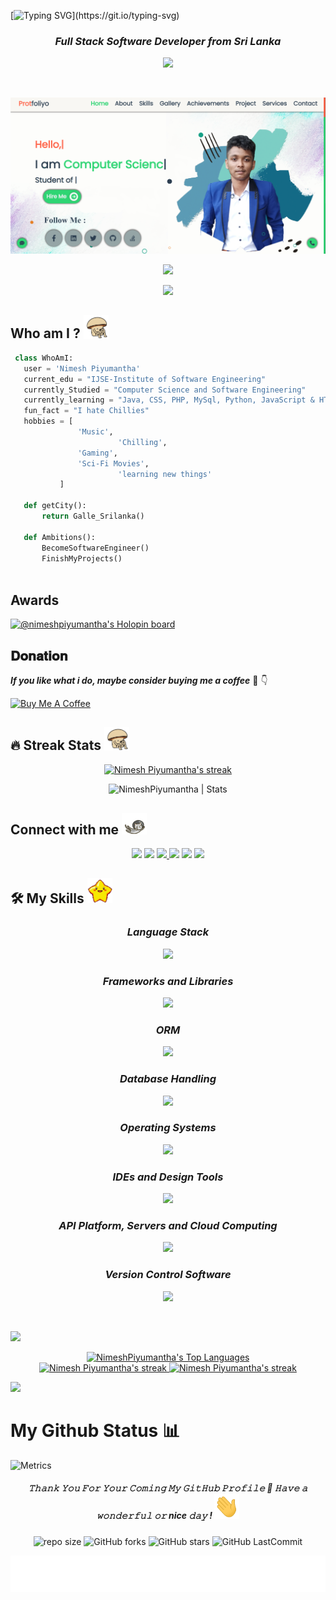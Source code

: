 [![Typing SVG](https://readme-typing-svg.herokuapp.com?size=32&vCenter=true&width=760&lines=Hi+%F0%9F%91%8B%2C+I'm+Nimesh+Piyumantha+Wijewickrama;IJSE-+%F0%9F%91%8B%2C+Institute+of+Software+Engineering;)](https://git.io/typing-svg) 

<h3 align="center"><b><i>Full Stack Software Developer from Sri Lanka</i></b></h3>
<p align="center">
<a href="https://github.com/DenverCoder1/readme-typing-svg">
<img src="https://readme-typing-svg.herokuapp.com?lines=Computer+Science+Student;Competitive+Programmer;IJSE+GDSE+Student;Java%20|%20Algorithms%20|%20OOP%20;Specialist%20on%20Codeforces;Always%20learning%20new%20things&center=true&width=500&height=50"></a>
</p></br>


[![myProfile](https://github.com/NimeshPiyumantha/My-Protfoliyo/blob/main/assets/styles/img/images/mainMockup.png)](https://nimeshpiyumantha.github.io/My-Protfoliyo)</br>


<p align="center">
  <a href="https://skillicons.dev">
      <img src="https://komarev.com/ghpvc/?username=NimeshPiyumantha&color=2ecc71" />
  </a>
</p>

<p align="center">
  <a href="https://skillicons.dev">
<img src="https://img.shields.io/badge/From%20Hello%20World%20I%27ve%20Written-4.9%20million%20lines%20of%20code-9b59b6" />
  </a>
	
</p>


## Who am I ? <img src="https://raw.githubusercontent.com/NimeshPiyumantha/red-alpha/main/giphy%20(2).webp" width="40px">

 ```python
  class WhoAmI:
    user = 'Nimesh Piyumantha'
	current_edu = "IJSE-Institute of Software Engineering"
    currently_Studied = "Computer Science and Software Engineering"
    currently_learning = "Java, CSS, PHP, MySql, Python, JavaScript & HTML"
    fun_fact = "I hate Chillies"
	hobbies = [
				'Music',
                         'Chilling',
			 	'Gaming',
				'Sci-Fi Movies',
                         'learning new things'
			]
	
	def getCity():
		return Galle_Srilanka()
	
	def Ambitions():
		BecomeSoftwareEngineer()
		FinishMyProjects()
	
 ```
## Awards 
<a href="https://www.holopin.io/@nimeshpiyumantha">
  <img src="https://holopin.me/nimeshpiyumantha" alt="@nimeshpiyumantha's Holopin board" />
</a>

</br>


## 𝐃𝐨𝐧𝐚𝐭𝐢𝐨𝐧

***If you like what i do, maybe consider buying me a coffee*** 🥺 👇

<a href="https://www.buymeacoffee.com/NimeshPiyumanth"><img src="https://cdn.buymeacoffee.com/buttons/v2/default-red.png" alt="Buy Me A Coffee" style="height: 35px !important; width: 120px !important;"></a>


## 🔥 Streak Stats <img src="https://raw.githubusercontent.com/NimeshPiyumantha/red-alpha/main/giphy%20(2).webp" width="40px">

<p align="center">
  <p align="center">
    <a href="https://github.com/NimeshPiyumantha/github-readme-streak-stats">
        <img title="🔥 Get streak stats for your profile at git.io/streak-stats" alt="Nimesh Piyumantha's streak" src="https://github-readme-streak-stats.herokuapp.com?user=NimeshPiyumantha&theme=soft-green"/>
    </a>
  </p>
</p>

<div align="center">
<img src="https://github-readme-stats.vercel.app/api?username=NimeshPiyumantha&show_icons=true&theme=gotham" alt="NimeshPiyumantha | Stats" />
</p>
</div>


##  Connect with me <img src="https://raw.githubusercontent.com/NimeshPiyumantha/red-alpha/main/giphy.webp" width="40px">
<p align="center">
<a href = "https://www.linkedin.com/in/nimesh-piyumantha-33736a222" target="blank"><img src="https://img.icons8.com/fluent/48/000000/linkedin.png"/></a>
<a href = "https://twitter.com/NPiyumantha60" target="blank"><img src="https://img.icons8.com/fluency/48/000000/twitter.png"/></a>
<a href="mailto:nimeshpiyumantha11@gmail.com" target="blank"><img src="https://img.icons8.com/fluency/48/000000/gmail-new.png"/>
<a href = "https://www.instagram.com/_.nimmaa._/" target="blank"><img src="https://img.icons8.com/fluent/48/000000/instagram-new.png"/></a>
<a href = "https://www.facebook.com/profile.php?id=100025931563090" target="blank"><img src="https://img.icons8.com/fluency/48/000000/facebook-new.png"/></a>
<a href = "https://www.hackerrank.com/NimeshPiyumantha" target="blank"><img src="https://img.icons8.com/external-tal-revivo-filled-tal-revivo/48/000000/external-hackerrank-is-a-technology-company-that-focuses-on-competitive-programming-logo-filled-tal-revivo.png"/></a>
</p> 

## 🛠️ My Skills <img src="https://raw.githubusercontent.com/NimeshPiyumantha/red-alpha/main/giphy%20(1).webp" width="40px"></a> 
<!-- <img align="left" alt="GIF" src="https://github.com/NimeshPiyumantha/red-alpha/blob/main/image.gif" width="300" height="300" style="max-width: 100%;"> -->

<h3 align="center"><b><i>Language Stack </i></b></h3>
<p align="center">
  <a href="https://skillicons.dev">
   <img src="https://skillicons.dev/icons?i=java,html,css,javascript,typescript,python,php" />
  </a>
</p>

<h3 align="center"><b><i>Frameworks and Libraries </i></b></h3>
<p align="center">
  <a href="https://skillicons.dev">
   <img src="https://skillicons.dev/icons?i=nodejs,react,spring,jquery,bootstrap,tailwindcss,materialui,maven,flutter" />
  </a>
</p>

<h3 align="center"><b><i>ORM </i></b></h3>
<p align="center">
  <a href="https://skillicons.dev">
   <img src="https://skillicons.dev/icons?i=hibernate" />
  </a>
</p>

<h3 align="center"><b><i>Database Handling </i></b></h3>
<p align="center">
  <a href="https://skillicons.dev">
   <img src="https://skillicons.dev/icons?i=mysql,mongodb" />
  </a>
</p>

<h3 align="center"><b><i>Operating Systems </i></b></h3>
<p align="center">
  <a href="https://skillicons.dev">
   <img src="https://skillicons.dev/icons?i=windows,ubundu" />
  </a>
</p>

<h3 align="center"><b><i>IDEs and Design Tools </i></b></h3>
<p align="center">
  <a href="https://skillicons.dev">
   <img src="https://skillicons.dev/icons?i=figma,xd,androidstudio,idea,vscode,eclipse" />
  </a>
</p>

<h3 align="center"><b><i>API Platform, Servers and Cloud Computing</i></b></h3>
<p align="center">
  <a href="https://skillicons.dev">
   <img src="https://skillicons.dev/icons?i=postman,gcp,azure,apache" />
  </a>
</p>

<h3 align="center"><b><i>Version Control Software</i></b></h3>
<p align="center">
  <a href="https://skillicons.dev">
   <img src="https://skillicons.dev/icons?i=git,github,gitlab" />
  </a>
</p>

</br>

<!--trap-->
<a href="https://www.youtube.com/watch?v=dQw4w9WgXcQ"><img src="https://user-images.githubusercontent.com/73097560/115834477-dbab4500-a447-11eb-908a-139a6edaec5c.gif"></a>

<div align="center">
<a href="https://github.com/NimeshPiyumantha/github-readme-stats"><img alt="NimeshPiyumantha's Top Languages" src="https://github-readme-stats.vercel.app/api/top-langs/?username=NimeshPiyumantha&langs_count=8&layout=compact&theme=gotham&hide_border=true&bg_color=1F222E&title_color=F85D7F&icon_color=F8D866&hide=Jupyter%20Notebook" height="192px"/></a>
</br>
</div>

<div align="center">
    <a href="https://github.com/NimeshPiyumantha/github-readme-streak-stats">
        <img title="🔥 Get streak stats for your profile at git.io/streak-stats" alt="Nimesh Piyumantha's streak" src="https://github-profile-summary-cards.vercel.app/api/cards/repos-per-language?username=NimeshPiyumantha&theme=github_dark"/>
    </a>
<a href="https://github.com/NimeshPiyumantha/github-readme-streak-stats">
        <img title="🔥 Get streak stats for your profile at git.io/streak-stats" alt="Nimesh Piyumantha's streak" src="https://github-profile-summary-cards.vercel.app/api/cards/most-commit-language?username=NimeshPiyumantha&theme=github_dark"/>
    </a>
  </div>
  

<!--trap-->
<a href="https://www.youtube.com/watch?v=dQw4w9WgXcQ"><img src="https://user-images.githubusercontent.com/73097560/115834477-dbab4500-a447-11eb-908a-139a6edaec5c.gif"></a>

# My Github Status 📊

![Metrics](https://metrics.lecoq.io/NimeshPiyumantha?template=classic&followup=1&people=1&lines=1&stargazers=1&languages=1&isocalendar=1&introduction=1&repositories=1&achievements=1&code=1&base=header%2C%20activity%2C%20community%2C%20repositories%2C%20metadata&base.indepth=false&base.hireable=false&repositories.batch=100&repositories.forks=false&repositories.affiliations=owner&isocalendar=false&isocalendar.duration=half-year&languages=false&languages.limit=8&languages.threshold=0%25&languages.other=false&languages.colors=github&languages.sections=most-used&languages.indepth=false&languages.analysis.timeout=15&languages.categories=markup%2C%20programming&languages.recent.categories=markup%2C%20programming&languages.recent.load=300&languages.recent.days=14&stargazers=false&stargazers.charts=true&stargazers.charts.type=classic&stargazers.worldmap=false&stargazers.worldmap.sample=0&lines=false&lines.sections=base&lines.repositories.limit=4&lines.history.limit=1&followup=false&followup.sections=repositories&followup.indepth=false&followup.archived=true&people=false&people.limit=24&people.identicons=false&people.identicons.hide=false&people.size=28&people.types=followers%2C%20following&people.shuffle=false&introduction=false&introduction.title=true&repositories=false&repositories.pinned=0&repositories.starred=0&repositories.random=0&repositories.order=featured%2C%20pinned%2C%20starred%2C%20random&achievements=false&achievements.threshold=C&achievements.secrets=true&achievements.display=detailed&achievements.limit=0&code=false&code.lines=12&code.load=400&code.days=3&code.visibility=public&config.timezone=Asia%2FColombo)
	
<h5 align="center">
𝚃𝚑𝚊𝚗𝚔 𝚈𝚘𝚞 𝙵𝚘𝚛 𝚈𝚘𝚞𝚛 𝙲𝚘𝚖𝚒𝚗𝚐 𝙼𝚢 𝙶𝚒𝚝𝙷𝚞𝚋 𝙿𝚛𝚘𝚏𝚒𝚕𝚎 🤝
𝙷𝚊𝚟𝚎 𝚊 𝚠𝚘𝚗𝚍𝚎𝚛𝚏𝚞𝚕 𝚘𝚛 nice 𝚍𝚊𝚢 ! 
	<img src="https://raw.githubusercontent.com/NimeshPiyumantha/red-alpha/main/Hi.gif" width="40px" Height="40px">
</h5>

<div align="center">

![repo size](https://img.shields.io/github/repo-size/NimeshPiyumantha/NimeshPiyumantha?label=Repo%20Size&style=for-the-badge&labelColor=black&color=20bf6b)
![GitHub forks](https://img.shields.io/github/forks/NimeshPiyumantha/NimeshPiyumantha?&labelColor=black&color=0fb9b1&style=for-the-badge)
![GitHub stars](https://img.shields.io/github/stars/NimeshPiyumantha/NimeshPiyumantha?&labelColor=black&color=f7b731&style=for-the-badge)
![GitHub LastCommit](https://img.shields.io/github/last-commit/NimeshPiyumantha/NimeshPiyumantha?logo=github&labelColor=black&color=d1d8e0&style=for-the-badge)
</div>

<p align="center">
  <img src="https://github.com/NimeshPiyumantha/red-alpha/blob/main/api.svg"/>
</p>
